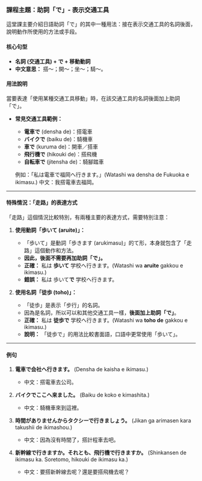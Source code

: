 </br>

### **課程主題：助詞「で」- 表示交通工具**

這堂課主要介紹日語助詞「で」的其中一種用法：接在表示交通工具的名詞後面，說明動作所使用的方法或手段。

#### **核心句型**

*   **名詞 (交通工具) + で + 移動動詞**
*   **中文意思：** 搭～；開～；坐～；騎～。

#### **用法說明**

當要表達「使用某種交通工具移動」時，在該交通工具的名詞後面加上助詞「で」。

*   **常見交通工具範例：**
    *   **電車で** (densha de)：搭電車
    *   **バイクで** (baiku de)：騎機車
    *   **車で** (kuruma de)：開車／搭車
    *   **飛行機で** (hikouki de)：搭飛機
    *   **自転車で** (jitensha de)：騎腳踏車

    例如：「私は電車で福岡へ行きます。」(Watashi wa densha de Fukuoka e ikimasu.)
    中文：我搭電車去福岡。

---

#### **特殊情況：「走路」的表達方式**

「走路」這個情況比較特別，有兩種主要的表達方式，需要特別注意：

1.  **使用動詞「歩いて (aruite)」：**
    *   「歩いて」是動詞「歩きます (arukimasu)」的て形，本身就包含了「走路」這個動作和方法。
    *   **因此，後面不需要再加助詞「で」。**
    *   **正確：** 私は **歩いて** 学校へ行きます。(Watashi wa **aruite** gakkou e ikimasu.)
    *   **錯誤：** 私は 歩いて**で** 学校へ行きます。

2.  **使用名詞「徒歩 (toho)」：**
    *   「徒歩」是表示「步行」的名詞。
    *   因為是名詞，所以可以和其他交通工具一樣，**後面加上助詞「で」**。
    *   **正確：** 私は **徒歩で** 学校へ行きます。(Watashi wa **toho de** gakkou e ikimasu.)
    *   **說明：** 「徒歩で」的用法比較書面語，口語中更常使用「歩いて」。

---

#### **例句**

1.  **電車で会社へ行きます。** (Densha de kaisha e ikimasu.)
    *   中文：搭電車去公司。

2.  **バイクでここへ来ました。** (Baiku de koko e kimashita.)
    *   中文：騎機車來到這裡。

3.  **時間がありませんからタクシーで行きましょう。** (Jikan ga arimasen kara takushii de ikimashou.)
    *   中文：因為沒有時間了，搭計程車去吧。

4.  **新幹線で行きますか。それとも、飛行機で行きますか。** (Shinkansen de ikimasu ka. Soretomo, hikouki de ikimasu ka.)
    *   中文：要搭新幹線去呢？還是要搭飛機去呢？

</br>
